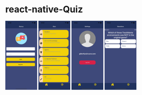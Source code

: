 # react-native-Quiz


<p align="float-left">
  <img src="https://github.com/erkutr-prog/react-native-Quiz/blob/main/assets/screenshots/login.png" width="100" title="hover text">
  <img src="https://github.com/erkutr-prog/react-native-Quiz/blob/main/assets/screenshots/Main.png" width="100" title="hover text">
  <img src="https://github.com/erkutr-prog/react-native-Quiz/blob/main/assets/screenshots/Settings.png" width="100" title="hover text">
  <img src="https://github.com/erkutr-prog/react-native-Quiz/blob/main/assets/screenshots/QuizScreen.png" width="100" title="hover text">

</p>
